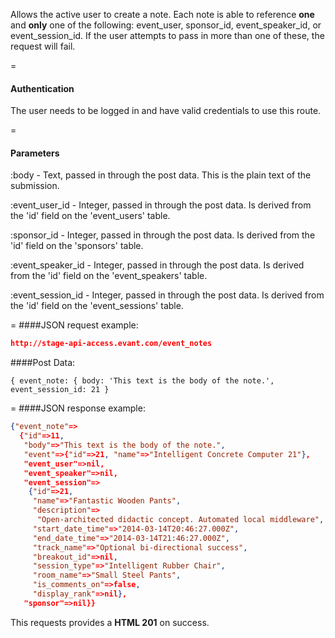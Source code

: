 <!-- --- title: POST /event_notes -->

Allows the active user to create a note. Each note is able to reference **one** and **only** one of the following: event_user, sponsor_id, event_speaker_id, or event_session_id. If the user attempts to pass in more than one of these, the request will fail.

=
#### Authentication

The user needs to be logged in and have valid credentials to use this route.

=
#### Parameters

:body - Text, passed in through the post data. This is the plain text of the submission.

:event_user_id - Integer, passed in through the post data. Is derived from the 'id' field on the 'event_users' table.

:sponsor_id - Integer, passed in through the post data. Is derived from the 'id' field on the 'sponsors' table.

:event_speaker_id - Integer, passed in through the post data. Is derived from the 'id' field on the 'event_speakers' table.

:event_session_id - Integer, passed in through the post data. Is derived from the 'id' field on the 'event_sessions' table.

=
####JSON request example:
```json
http://stage-api-access.evant.com/event_notes
```

####Post Data:
```
{ event_note: { body: 'This text is the body of the note.', event_session_id: 21 }
```

=
####JSON response example:

```json
{"event_note"=>
  {"id"=>11,
   "body"=>"This text is the body of the note.",
   "event"=>{"id"=>21, "name"=>"Intelligent Concrete Computer 21"},
   "event_user"=>nil,
   "event_speaker"=>nil,
   "event_session"=>
    {"id"=>21,
     "name"=>"Fantastic Wooden Pants",
     "description"=>
      "Open-architected didactic concept. Automated local middleware",
     "start_date_time"=>"2014-03-14T20:46:27.000Z",
     "end_date_time"=>"2014-03-14T21:46:27.000Z",
     "track_name"=>"Optional bi-directional success",
     "breakout_id"=>nil,
     "session_type"=>"Intelligent Rubber Chair",
     "room_name"=>"Small Steel Pants",
     "is_comments_on"=>false,
     "display_rank"=>nil},
   "sponsor"=>nil}}
```

This requests provides a <strong>HTML 201</strong> on success.
